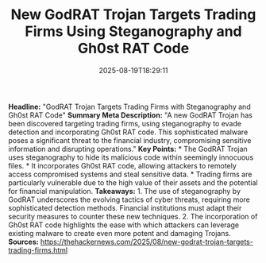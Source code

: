 ﻿---
title: "New GodRAT Trojan Targets Trading Firms Using Steganography and Gh0st RAT Code"
date: "2025-08-19T18:29:11"
category: "Markets"
summary: ""
slug: "new godrat trojan targets trading firms using steganography "
source_urls:
  - "https://thehackernews.com/2025/08/new-godrat-trojan-targets-trading-firms.html"
seo:
  title: "New GodRAT Trojan Targets Trading Firms Using Steganography and Gh0st RAT Code | Hash n Hedge"
  description: ""
  keywords: ["news", "markets", "brief"]
---
**Headline:** "GodRAT Trojan Targets Trading Firms with Steganography and Gh0st RAT Code"  **Summary Meta Description:** "A new GodRAT Trojan has been discovered targeting trading firms, using steganography to evade detection and incorporating Gh0st RAT code. This sophisticated malware poses a significant threat to the financial industry, compromising sensitive information and disrupting operations."  **Key Points:**  * The GodRAT Trojan uses steganography to hide its malicious code within seemingly innocuous files. * It incorporates Gh0st RAT code, allowing attackers to remotely access compromised systems and steal sensitive data. * Trading firms are particularly vulnerable due to the high value of their assets and the potential for financial manipulation.  **Takeaways:**  1. The use of steganography by GodRAT underscores the evolving tactics of cyber threats, requiring more sophisticated detection methods. Financial institutions must adapt their security measures to counter these new techniques. 2. The incorporation of Gh0st RAT code highlights the ease with which attackers can leverage existing malware to create even more potent and damaging Trojans.  **Sources:**  https://thehackernews.com/2025/08/new-godrat-trojan-targets-trading-firms.html 
